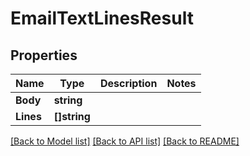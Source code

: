 # EmailTextLinesResult

## Properties

Name | Type | Description | Notes
------------ | ------------- | ------------- | -------------
**Body** | **string** |  | 
**Lines** | **[]string** |  | 

[[Back to Model list]](../README.md#documentation-for-models) [[Back to API list]](../README.md#documentation-for-api-endpoints) [[Back to README]](../README.md)


